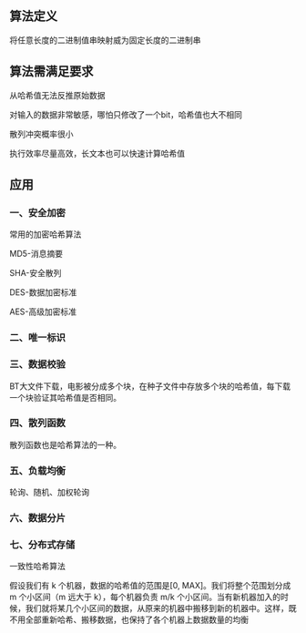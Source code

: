 ## 算法定义

将任意长度的二进制值串映射威为固定长度的二进制串

## 算法需满足要求

从哈希值无法反推原始数据

对输入的数据非常敏感，哪怕只修改了一个bit，哈希值也大不相同

散列冲突概率很小

执行效率尽量高效，长文本也可以快速计算哈希值

## 应用

### 一、安全加密

常用的加密哈希算法

MD5-消息摘要

SHA-安全散列

DES-数据加密标准

AES-高级加密标准

### 二、唯一标识

### 三、数据校验

BT大文件下载，电影被分成多个块，在种子文件中存放多个块的哈希值，每下载一个块验证其哈希值是否相同。

### 四、散列函数

散列函数也是哈希算法的一种。

### 五、负载均衡

轮询、随机、加权轮询

### 六、数据分片

### 七、分布式存储

一致性哈希算法

假设我们有 k 个机器，数据的哈希值的范围是[0, MAX]。我们将整个范围划分成 m 个小区间（m 远大于 k），每个机器负责 m/k 个小区间。当有新机器加入的时候，我们就将某几个小区间的数据，从原来的机器中搬移到新的机器中。这样，既不用全部重新哈希、搬移数据，也保持了各个机器上数据数量的均衡